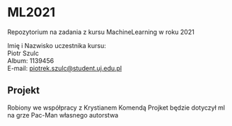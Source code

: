 # ML2021
Repozytorium na zadania z kursu MachineLearning w roku 2021

Imię i Nazwisko uczestnika kursu:  
Piotr Szulc  
Album: 1139456  
E-mail: piotrek.szulc@student.uj.edu.pl  

## Projekt
Robiony we współpracy z Krystianem Komendą
Projket będzie dotyczył ml na grze Pac-Man własnego autorstwa
